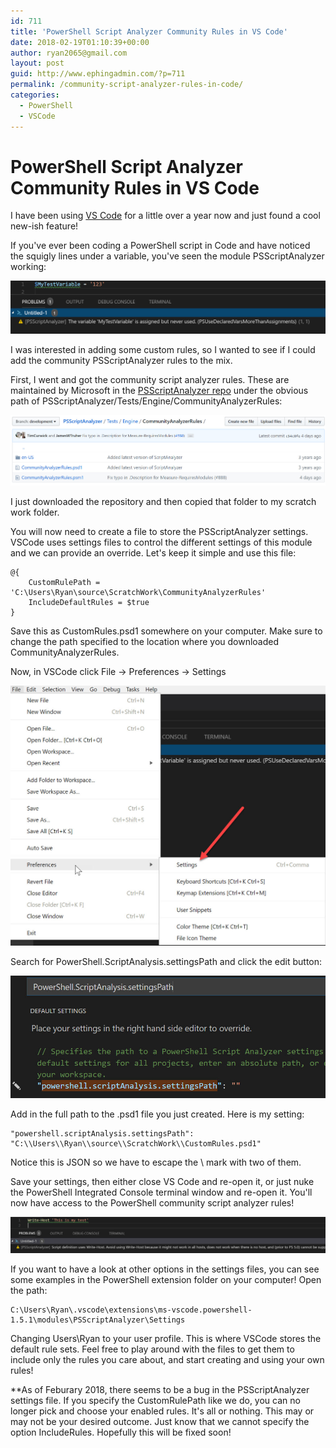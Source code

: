 ```yaml
---
id: 711
title: 'PowerShell Script Analyzer Community Rules in VS Code'
date: 2018-02-19T01:10:39+00:00
author: ryan2065@gmail.com
layout: post
guid: http://www.ephingadmin.com/?p=711
permalink: /community-script-analyzer-rules-in-code/
categories:
  - PowerShell
  - VSCode
---
```


# PowerShell Script Analyzer Community Rules in VS Code

I have been using [VS Code](https://code.visualstudio.com/) for a little over 
a year now and just found a cool new-ish feature! 

If you've ever been coding a PowerShell script in Code and have noticed the 
squigly lines under a variable, you've seen the module PSScriptAnalyzer working:

![PSScriptAnalyzer Working](..\images\2018-02-19\EphingAdmin-0000.jpg)

I was interested in adding some custom rules, so I wanted to see if I could add
the community PSScriptAnalyzer rules to the mix. 

First, I went and got the community script analyzer rules. These are maintained
by Microsoft in the [PSScriptAnalyzer repo](https://github.com/PowerShell/PSScriptAnalyzer) 
under the obvious path of PSScriptAnalyzer/Tests/Engine/CommunityAnalyzerRules:

![Community Rules Path](..\images\2018-02-19\EphingAdmin-0001.jpg)

I just downloaded the repository and then copied that folder to my scratch work folder.

You will now need to create a file to store the PSScriptAnalyzer settings. 
VSCode uses settings files to control the different settings of this module
and we can provide an override. Let's keep it simple and use this file:

```
@{
    CustomRulePath = 'C:\Users\Ryan\source\ScratchWork\CommunityAnalyzerRules'
    IncludeDefaultRules = $true
}
```

Save this as CustomRules.psd1 somewhere on your computer. Make sure to change 
the path specified to the location where you downloaded CommunityAnalyzerRules.

Now, in VSCode click File -> Preferences -> Settings

![Code Settings](..\images\2018-02-19\EphingAdmin-0002.jpg)

Search for PowerShell.ScriptAnalysis.settingsPath and click the edit button:

![Code Settings](..\images\2018-02-19\EphingAdmin-0003.jpg)

Add in the full path to the .psd1 file you just created. Here is my setting:

```
"powershell.scriptAnalysis.settingsPath": "C:\\Users\\Ryan\\source\\ScratchWork\\CustomRules.psd1"
```

Notice this is JSON so we have to escape the \\ mark with two of them.

Save your settings, then either close VS Code and re-open it, or just nuke the
PowerShell Integrated Console terminal window and re-open it. You'll now have 
access to the PowerShell community script analyzer rules!

![Code Settings](..\images\2018-02-19\EphingAdmin-0004.jpg)

If you want to have a look at other options in the settings files, you can
see some examples in the PowerShell extension folder on your computer! Open
the path:

```
C:\Users\Ryan\.vscode\extensions\ms-vscode.powershell-1.5.1\modules\PSScriptAnalyzer\Settings
```

Changing Users\Ryan to your user profile. This is where VSCode stores the default
rule sets. Feel free to play around with the files to get them to include only
the rules you care about, and start creating and using your own rules!

**As of Feburary 2018, there seems to be a bug in the PSScriptAnalyzer settings
file. If you specify the CustomRulePath like we do, you can no longer pick
and choose your enabled rules. It's all or nothing. This may or may not be your
desired outcome. Just know that we cannot specify the option IncludeRules.
Hopefully this will be fixed soon!
